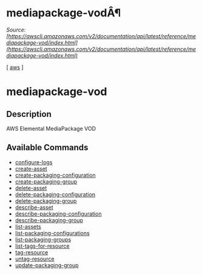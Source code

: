 # mediapackage-vodÂ¶

*Source: [https://awscli.amazonaws.com/v2/documentation/api/latest/reference/mediapackage-vod/index.html](https://awscli.amazonaws.com/v2/documentation/api/latest/reference/mediapackage-vod/index.html)*

[ [aws](https://awscli.amazonaws.com/v2/documentation/api/latest/reference/index.html#cli-aws) ]

# mediapackage-vod

## Description

AWS Elemental MediaPackage VOD

## Available Commands

- [configure-logs](https://awscli.amazonaws.com/v2/documentation/api/latest/reference/mediapackage-vod/configure-logs.html)
- [create-asset](https://awscli.amazonaws.com/v2/documentation/api/latest/reference/mediapackage-vod/create-asset.html)
- [create-packaging-configuration](https://awscli.amazonaws.com/v2/documentation/api/latest/reference/mediapackage-vod/create-packaging-configuration.html)
- [create-packaging-group](https://awscli.amazonaws.com/v2/documentation/api/latest/reference/mediapackage-vod/create-packaging-group.html)
- [delete-asset](https://awscli.amazonaws.com/v2/documentation/api/latest/reference/mediapackage-vod/delete-asset.html)
- [delete-packaging-configuration](https://awscli.amazonaws.com/v2/documentation/api/latest/reference/mediapackage-vod/delete-packaging-configuration.html)
- [delete-packaging-group](https://awscli.amazonaws.com/v2/documentation/api/latest/reference/mediapackage-vod/delete-packaging-group.html)
- [describe-asset](https://awscli.amazonaws.com/v2/documentation/api/latest/reference/mediapackage-vod/describe-asset.html)
- [describe-packaging-configuration](https://awscli.amazonaws.com/v2/documentation/api/latest/reference/mediapackage-vod/describe-packaging-configuration.html)
- [describe-packaging-group](https://awscli.amazonaws.com/v2/documentation/api/latest/reference/mediapackage-vod/describe-packaging-group.html)
- [list-assets](https://awscli.amazonaws.com/v2/documentation/api/latest/reference/mediapackage-vod/list-assets.html)
- [list-packaging-configurations](https://awscli.amazonaws.com/v2/documentation/api/latest/reference/mediapackage-vod/list-packaging-configurations.html)
- [list-packaging-groups](https://awscli.amazonaws.com/v2/documentation/api/latest/reference/mediapackage-vod/list-packaging-groups.html)
- [list-tags-for-resource](https://awscli.amazonaws.com/v2/documentation/api/latest/reference/mediapackage-vod/list-tags-for-resource.html)
- [tag-resource](https://awscli.amazonaws.com/v2/documentation/api/latest/reference/mediapackage-vod/tag-resource.html)
- [untag-resource](https://awscli.amazonaws.com/v2/documentation/api/latest/reference/mediapackage-vod/untag-resource.html)
- [update-packaging-group](https://awscli.amazonaws.com/v2/documentation/api/latest/reference/mediapackage-vod/update-packaging-group.html)